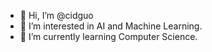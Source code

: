 - 👋 Hi, I’m @cidguo
- 👀 I’m interested in AI and Machine Learning.
- 🌱 I’m currently learning Computer Science.

<!---
cidguo/cidguo is a ✨ special ✨ repository because its `README.md` (this file) appears on your GitHub profile.
You can click the Preview link to take a look at your changes.
--->
